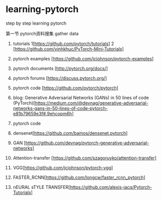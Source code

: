 # learning-pytorch
step by step learning pytorch 

第一节 pytorch资料搜集  gather data 

1. tutorials   1[https://github.com/pytorch/tutorials]  2 [https://github.com/vinhkhuc/PyTorch-Mini-Tutorials]
2. pytorch examples  [https://github.com/jcjohnson/pytorch-examples]
3. pytorch documents  [http://pytorch.org/docs/]
4. pytorch forums [https://discuss.pytorch.org/]
5. pytorch code  [https://github.com/pytorch/pytorch]
6. blog: Generative Adversarial Networks (GANs) in 50 lines of code (PyTorch)[https://medium.com/@devnag/generative-adversarial-networks-gans-in-50-lines-of-code-pytorch-e81b79659e3f#.9ehcopm6h]

7. pytorch code
8. densenet[https://github.com/bamos/densenet.pytorch]
9. GAN [https://github.com/devnag/pytorch-generative-adversarial-networks]
10. Attention-transfer [https://github.com/szagoruyko/attention-transfer]
11. VGG[https://github.com/jcjohnson/pytorch-vgg]
12. FASTER_RCNN[https://github.com/longcw/faster_rcnn_pytorch]
13. nEURAL sTYLE TRANSFER[https://github.com/alexis-jacq/Pytorch-Tutorials]
   
   



   
